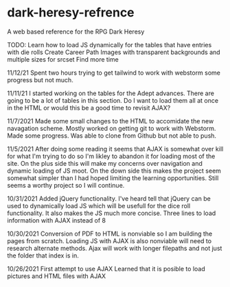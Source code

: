 # dark-heresy-refrence
A web based reference for the RPG Dark Heresy

TODO:
Learn how to load JS dynamically for the tables that have entries with die rolls
Create Career Path Images with transparent backgrounds and multiple sizes for srcset
Find more time

11/12/21  Spent two hours trying to get tailwind to work with webstorm some progress but not much.

11/11/21  I started working on the tables for the Adept advances.  There are going to be a lot of tables in this section.  Do I want to load them all at once in the HTML or would this be a good time to revisit AJAX?

11/7/2021 Made some small changes to the HTML to accomidate the new navagation scheme.  Mostly worked on getting git to work with Webstorm.  Made some progress.
Was able to clone from Github but not able to push.

11/5/2021  After doing some reading it seems that AJAX is somewhat over kill for what I'm trying to do so I'm likley to abandon it for loading most of the site.  On the plus side this will make my concerns over navigation and dynamic loading of JS moot.  On the down side this makes the project seem somewhat simpler than I had hoped limiting the learning opportunities.  Still seems a worthy project so I will continue.

10/31/2021 Added jQuery functionality.  I've heard tell that jQuery can be used to dynamically load JS which will be usefull for the dice roll functionality. It also makes the JS much more concise. Three lines to load information with AJAX instead of 8

10/30/2021 Conversion of PDF to HTML is nonviable so I am building the pages from scratch. Loading JS with AJAX is also nonviable will need to research alternate methods. Ajax will work with longer filepaths and not just the folder that index is in.

10/26/2021 First attempt to use AJAX Learned that it is posible to load pictures and HTML files with AJAX
